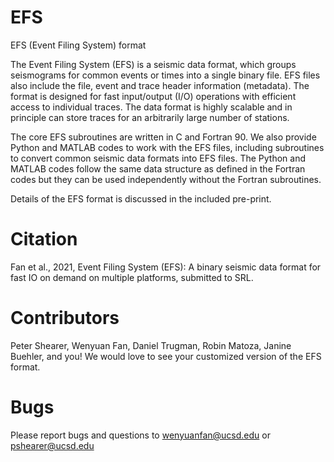 # EFS
EFS (Event Filing System) format

The Event Filing System (EFS) is a seismic data format, which groups seismograms for common events or times into a single binary file. EFS files also include the file, event and trace header information (metadata).  The format is designed for fast input/output (I/O) operations with efficient access to individual traces. The data format is highly scalable and in principle can store traces for an arbitrarily large number of stations. 

The core EFS subroutines are written in C and Fortran 90. We also provide Python and MATLAB codes to work with the EFS files, including subroutines to convert common seismic data formats into EFS files. The Python and MATLAB codes follow the same data structure as defined in the Fortran codes but they can be used independently without the Fortran subroutines. 

Details of the EFS format is discussed in the included pre-print. 

# Citation
Fan et al., 2021, Event Filing System (EFS): A binary seismic data format for fast IO on demand on multiple platforms, submitted to SRL.

# Contributors
Peter Shearer, Wenyuan Fan, Daniel Trugman, Robin Matoza, Janine Buehler, and you! We would love to see your customized version of the EFS format.

# Bugs
Please report bugs and questions to wenyuanfan@ucsd.edu or pshearer@ucsd.edu

